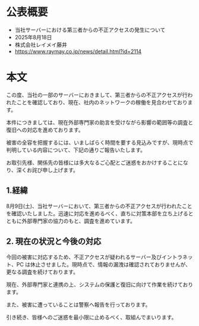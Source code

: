 # 公表概要
- 当社サーバーにおける第三者からの不正アクセスの発生について
- 2025年8月18日
- 株式会社レイメイ藤井
- https://www.raymay.co.jp/news/detail.html?id=2114

# 本文
この度、当社の一部のサーバーにおきまして、第三者からの不正アクセスが行われたことを確認しており、現在、社内のネットワークの稼働を見合わせております。

本件につきましては、現在外部専門家の助言を受けながら影響の範囲等の調査と復旧への対応を進めております。

被害の全容を把握するには、いましばらく時間を要する見込みですが、現時点で判明している内容について、下記の通りご報告いたします。

お取引先様、関係先の皆様には多大なるご心配とご迷惑をおかけすることになり、深くお詫び申し上げます。

## 1.経緯
8月9日(土)、当社サーバーにおいて、第三者からの不正アクセスが行われたことを確認いたしました。迅速に対応を進めるべく、直ちに対策本部を立ち上げるとともに外部専門家の協力のもと、調査を進めています。

## 2. 現在の状況と今後の対応
今回の被害に対応するため、不正アクセスが疑われるサーバー及びイントラネット、PC は休止させました。現時点で、情報の漏洩は確認されておりませんが、更なる調査を続けております。

現在、外部専門家と連携の上、システムの保護と復旧に向けて作業を続けております。

また、被害に遭っていることは警察へ報告を行っております。

引き続き、皆様へのご迷惑を最小限に止めるべく、取組んでまいります。
